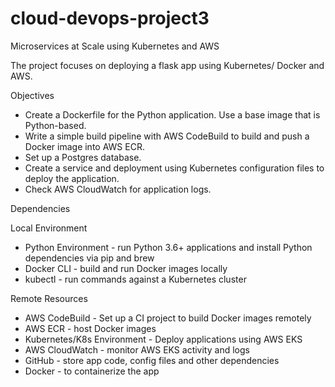 # cloud-devops-project3
Microservices at Scale using Kubernetes and AWS

The project focuses on deploying a flask app using Kubernetes/ Docker and AWS.

Objectives

- Create a Dockerfile for the Python application. Use a base image that is Python-based.
- Write a simple build pipeline with AWS CodeBuild to build and push a Docker image into AWS ECR.
- Set up a Postgres database.
- Create a service and deployment using Kubernetes configuration files to deploy the application.
- Check AWS CloudWatch for application logs.

Dependencies

Local Environment

- Python Environment - run Python 3.6+ applications and install Python dependencies via pip and brew
- Docker CLI - build and run Docker images locally
- kubectl - run commands against a Kubernetes cluster

Remote Resources

- AWS CodeBuild - Set up a CI project to build Docker images remotely
- AWS ECR - host Docker images
- Kubernetes/K8s Environment - Deploy applications using AWS EKS
- AWS CloudWatch - monitor AWS EKS activity and logs
- GitHub - store app code, config files and other dependencies
- Docker - to containerize the app


 